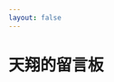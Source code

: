 ```yaml
---
layout: false
---
```

<!DOCTYPE html>
<html lang="zh-CN">

<head>
    <meta charset="utf-8">
    <meta http-equiv="X-UA-Compatible" content="IE=edge">
    <link rel="icon" type="image/png" href="/assets/images/favicon.png">
    <link rel="stylesheet" type="text/css" href="/assets/css/twikoo_board.css" />
    <title>天翔的留言板 | 天翔的博客</title>
</head>

<body>
    <div class="page">
        <div class="bg"></div>
        <div class="container result">
            <h1 class="title">天翔的留言板</h1>
            <div class>
                <div class="info">
                    <div id="tcomment"></div>
                    <script src="{% twikoocdnurl %}"></script>
                    <script>
                        twikoo.init({
                            envId: 'https://api.twikoo.prts.top',
                            el: '#tcomment',
                        })
                    </script>
                </div>
            </div>
        </div>
    </div>
</body>

</html>